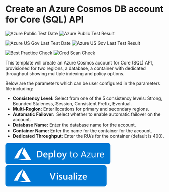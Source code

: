# Create an Azure Cosmos DB account for Core (SQL) API

![Azure Public Test Date](https://azurequickstartsservice.blob.core.windows.net/badges/101-cosmosdb-sql/PublicLastTestDate.svg)
![Azure Public Test Result](https://azurequickstartsservice.blob.core.windows.net/badges/101-cosmosdb-sql/PublicDeployment.svg)

![Azure US Gov Last Test Date](https://azurequickstartsservice.blob.core.windows.net/badges/101-cosmosdb-sql/FairfaxLastTestDate.svg)
![Azure US Gov Last Test Result](https://azurequickstartsservice.blob.core.windows.net/badges/101-cosmosdb-sql/FairfaxDeployment.svg)

![Best Practice Check](https://azurequickstartsservice.blob.core.windows.net/badges/101-cosmosdb-sql/BestPracticeResult.svg)
![Cred Scan Check](https://azurequickstartsservice.blob.core.windows.net/badges/101-cosmosdb-sql/CredScanResult.svg)

This template will create an Azure Cosmos account for Core (SQL) API, provisioned for two regions, a database, a container with dedicated throughput showing multiple indexing and policy options.

Below are the parameters which can be user configured in the parameters file including:

- **Consistency Level:** Select from one of the 5 consistency levels: Strong, Bounded Staleness, Session, Consistent Prefix, Eventual.
- **Multi-Region:** Enter locations for primary and secondary regions.
- **Automatic Failover:** Select whether to enable automatic failover on the account.
- **Database Name:** Enter the database name for the account.
- **Container Name:** Enter the name for the container for the account.
- **Dedicated Throughput:** Enter the RU/s for the container (default is 400).

[![Deploy To Azure](https://raw.githubusercontent.com/Azure/azure-quickstart-templates/master/1-CONTRIBUTION-GUIDE/images/deploytoazure.svg?sanitize=true)]("https://portal.azure.com/#create/Microsoft.Template/uri/https%3A%2F%2Fraw.githubusercontent.com%2FAzure%2Fazure-quickstart-templates%2Fmaster%2F101-cosmosdb-sql%2Fazuredeploy.json")  [![Visualize](https://raw.githubusercontent.com/Azure/azure-quickstart-templates/master/1-CONTRIBUTION-GUIDE/images/visualizebutton.svg?sanitize=true)]("http://armviz.io/#/?load=https%3A%2F%2Fraw.githubusercontent.com%2FAzure%2Fazure-quickstart-templates%2Fmaster%2F101-cosmosdb-sql%2Fazuredeploy.json")

    


